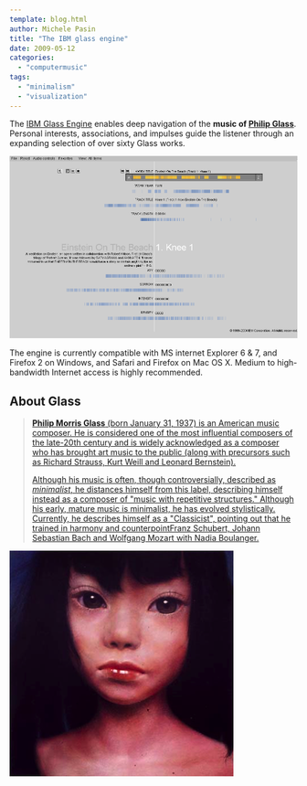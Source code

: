 ```yaml
---
template: blog.html
author: Michele Pasin
title: "The IBM glass engine"
date: 2009-05-12
categories: 
  - "computermusic"
tags: 
  - "minimalism"
  - "visualization"
---
```




The [IBM Glass Engine](http://www.dunvagen.com/glassengine/#) enables deep navigation of the **music of [Philip Glass](http://www.philipglass.com/)**. Personal interests, associations, and impulses guide the listener through an expanding selection of over sixty Glass works.

![ibmglassengine.png](../../img/ibmglassengine.png)

The engine is currently compatible with MS internet Explorer 6 & 7, and Firefox 2 on Windows, and Safari and Firefox on Mac OS X. Medium to high-bandwidth Internet access is highly recommended.


## About Glass


> [**Philip Morris Glass** (born January 31, 1937) is an American music composer. He is considered one of the most influential composers of the late-20th century and is widely acknowledged as a composer who has brought art music to the public (along with precursors such as Richard Strauss, Kurt Weill and Leonard Bernstein).](http://en.wikipedia.org/wiki/Philip_Glass)
> 
> [Although his music is often, though controversially, described as _minimalist_, he distances himself from this label, describing himself instead as a composer of "music with repetitive structures." Although his early, mature music is minimalist, he has evolved stylistically. Currently, he describes himself as a "Classicist", pointing out that he trained in harmony and counterpointFranz Schubert, Johann Sebastian Bach and Wolfgang Mozart with Nadia Boulanger.](http://en.wikipedia.org/wiki/Philip_Glass)


[![Picture 1](../../img/picture-13.png "Picture 1")](http://www.dunvagen.com/glassengine/#)

